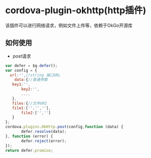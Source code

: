 # cordova-plugin-okhttp(http插件)

该插件可以进行网络请求，例如文件上传等，依赖于OkGo开源库
## 如何使用


- post请求
 ```javascript
 var defer = $q.defer();
 var config = {
   url:'',//string 接口URL
	 data:{//普通参数
    key1:'',
		key2:'',
		....
	},
	files:{//文件URI		
    file1:['','',''],
		file2:['','']
	}
 };
 cordova.plugins.OkHttp.post(config,function (data) {
        defer.resolve(data);
 }, function (error) {
        defer.reject(error);
 });
 return defer.promise;
 
 ```
